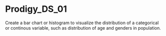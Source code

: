 # Prodigy_DS_01
Create a bar chart or histogram to visualize the distribution of a categorical or continous variable, such as distribution of age and genders in population.


